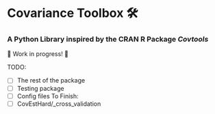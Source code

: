 # Covariance Toolbox 🛠️
### A Python Library inspired by the CRAN R Package *Covtools*

🔧 Work in progress! 🔧

TODO:
- [ ]  The rest of the package
- [ ]  Testing package
- [ ]  Config files
 To Finish:
- [ ]  CovEstHard/_cross_validation
